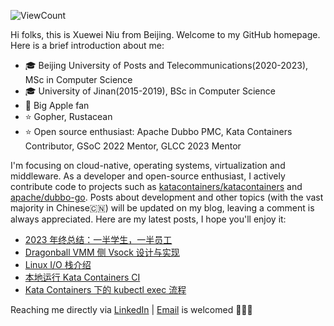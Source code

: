 ![ViewCount](https://views.whatilearened.today/views/github/<justxuewei>/<justxuewei>.svg)

Hi folks, this is Xuewei Niu from Beijing. Welcome to my GitHub homepage. Here is a brief introduction about me:

- 🎓 Beijing University of Posts and Telecommunications(2020-2023), MSc in Computer Science
- 🎓 University of Jinan(2015-2019), BSc in Computer Science
- 📱 Big Apple fan
- ⭐️ Gopher, Rustacean
- ⭐️ Open source enthusiast: Apache Dubbo PMC, Kata Containers Contributor, GSoC 2022 Mentor, GLCC 2023 Mentor

I'm focusing on cloud-native, operating systems, virtualization and middleware. As a developer and open-source enthusiast, I actively contribute code to projects such as [katacontainers/katacontainers](https://github.com/kata-containers/kata-containers) and [apache/dubbo-go](https://github.com/apache/dubbo-go). Posts about development and other topics (with the vast majority in Chinese🇨🇳) will be updated on my blog, leaving a comment is always appreciated. Here are my latest posts, I hope you'll enjoy it:

<!-- BLOG-POST-LIST:START -->
- [2023 年终总结：一半学生，一半员工](https://nxw.name/2024/2023-review)
- [Dragonball VMM 侧 Vsock 设计与实现](https://nxw.name/2023/vsock-on-vmm)
- [Linux I/O 栈介绍](https://nxw.name/2023/linux-io)
- [本地运行 Kata Containers CI](https://nxw.name/2023/kata-containers-ci-testing-on-local)
- [Kata Containers 下的 kubectl exec 流程](https://nxw.name/2023/kubectl-exec-on-kata)
<!-- BLOG-POST-LIST:END -->

Reaching me directly via [LinkedIn](https://www.linkedin.com/in/%E5%AD%A6%E8%94%9A-%E7%89%9B-34b47917a/) | [Email](mailto:justxuewei@apache.org) is welcomed 🤟🤟🤟

